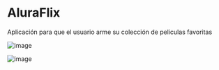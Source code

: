 # AluraFlix
Aplicación para que el usuario arme su colección de peliculas favoritas

![image](https://github.com/Yoel-Gasca/AluraFlix/assets/83617933/bb01e052-85ff-4c0c-8910-763f9157bb3f)

![image](https://github.com/Yoel-Gasca/AluraFlix/assets/83617933/b5ee6c15-77a5-44a9-9af5-48bbae8020bf)

